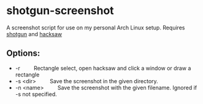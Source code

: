 # shotgun-screenshot
A screenshot script for use on my personal Arch Linux setup.
Requires [shotgun](https://github.com/neXromancers/shotgun) and [hacksaw](https://github.com/neXromancers/hacksaw)

## Options:
- -r &emsp;&emsp; Rectangle select, open hacksaw and click a window or draw a rectangle
- -s \<dir\> &emsp;&emsp; Save the screenshot in the given directory.
- -n \<name\> &emsp;&emsp; Save the screenshot with the given filename. Ignored if -s not specified.
